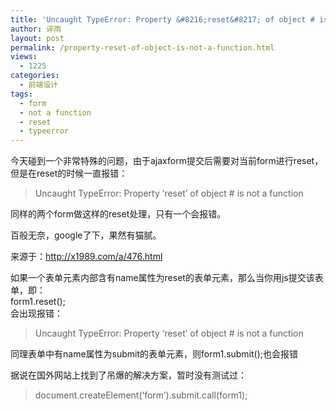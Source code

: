 ```yaml
---
title: 'Uncaught TypeError: Property &#8216;reset&#8217; of object # is not a function'
author: 谇雨
layout: post
permalink: /property-reset-of-object-is-not-a-function.html
views:
  - 1225
categories:
  - 前端设计
tags:
  - form
  - not a function
  - reset
  - typeerror
---
```

今天碰到一个非常特殊的问题，由于ajaxform提交后需要对当前form进行reset，但是在reset的时候一直报错：

> Uncaught TypeError: Property &#8216;reset&#8217; of object # is not a function

同样的两个form做这样的reset处理，只有一个会报错。

百般无奈，google了下，果然有猫腻。

来源于：<a href="http://x1989.com/a/476.html" target="_blank">http://x1989.com/a/476.html</a>

如果一个表单元素内部含有name属性为reset的表单元素，那么当你用js提交该表单，即：  
form1.reset();  
会出现报错：

> Uncaught TypeError: Property &#8216;reset&#8217; of object # is not a function

同理表单中有name属性为submit的表单元素，则form1.submit();也会报错

据说在国外网站上找到了吊爆的解决方案，暂时没有测试过：

> document.createElement(&#8216;form&#8217;).submit.call(form1);
